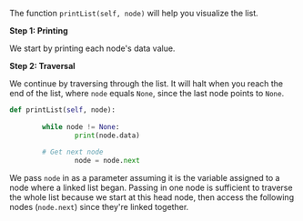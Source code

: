 <!--title={Print the Doubly Linked List - Explain}--> 

<!--badges={Algorithms:12,Python:9}-->

<!--concepts={The Linked List}-->

The function `printList(self, node)` will help you visualize the list. 

**Step 1: Printing**

We start by printing each node's data value. 

**Step 2: Traversal**

We continue by traversing through the list. It will halt when you reach the end of the list, where `node` equals `None`, since the last node points to `None`. 

```python
def printList(self, node): 
  
		while node != None: 
				print(node.data)
        
        # Get next node
				node = node.next
```

We pass `node` in as a parameter assuming it is the variable assigned to a node where a linked list began. Passing in one node is sufficient to traverse the whole list because we start at this head node, then access the following nodes (`node.next`) since they're linked together. 